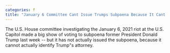 ```yaml
---
categories: f
title: "January 6 Committee Cant Issue Trumps Subpoena Because It Cant Identify Trumps Lawyer"
---
```

The U.S. House committee investigating the January 6, 2021 riot at the U.S. Capitol made a big show of voting to subpoena former President Donald Trump last week -- but it has not actually issued the subpoena, because it cannot actually identify Trump"s attorney.